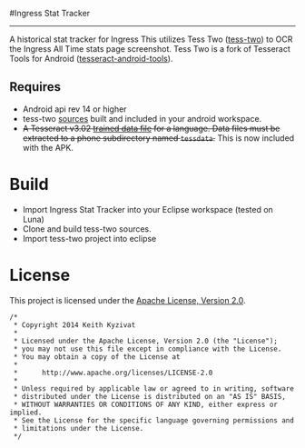 #Ingress Stat Tracker
* * *

A historical stat tracker for Ingress
This utilizes Tess Two ([tess-two](https://github.com/rmtheis/tess-two)) to OCR the Ingress All Time stats page screenshot.
Tess Two is a fork of Tesseract Tools for Android ([tesseract-android-tools](http://code.google.com/p/tesseract-android-tools/)).

## Requires

* Android api rev 14 or higher
* tess-two [sources](https://github.com/rmtheis/tess-two) built and included in your android workspace.
* ~~A Tesseract v3.02 [trained data file](https://code.google.com/p/tesseract-ocr/downloads/list) for a language. Data files must be extracted to a phone subdirectory named `tessdata`.~~ This is now included with the APK.

Build
=====
* Import Ingress Stat Tracker into your Eclipse workspace (tested on Luna)
* Clone and build tess-two sources.
* Import tess-two project into eclipse

License
=======

This project is licensed under the [Apache License, Version 2.0](http://www.apache.org/licenses/LICENSE-2.0.html).

    /*
     * Copyright 2014 Keith Kyzivat
     *
     * Licensed under the Apache License, Version 2.0 (the "License");
     * you may not use this file except in compliance with the License.
     * You may obtain a copy of the License at
     *
     *      http://www.apache.org/licenses/LICENSE-2.0
     *
     * Unless required by applicable law or agreed to in writing, software
     * distributed under the License is distributed on an "AS IS" BASIS,
     * WITHOUT WARRANTIES OR CONDITIONS OF ANY KIND, either express or implied.
     * See the License for the specific language governing permissions and
     * limitations under the License.
     */

